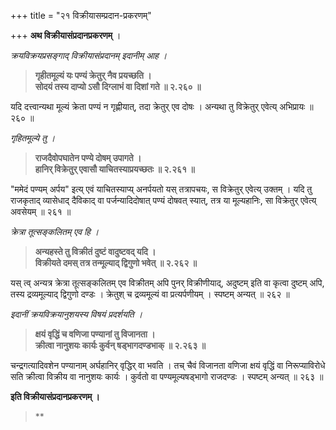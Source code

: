 +++
title = "२१ विक्रीयासम्प्रदान-प्रकरणम्"

+++
**अथ विक्रीयासंप्रदानप्रकरणम्** ।

 

 

_क्रयविक्रयप्रसङ्गाद् विक्रीयासंप्रदानम् इदानीम् आह ।_

 

> **गृहीतमूल्यं यः पण्यं क्रेतुर् नैव प्रयच्छति ।**  
> **सोदयं तस्य दाप्यो ऽसौ दिग्लाभं वा दिशां गते ॥ २.२६० ॥**

 

यदि दत्त्वान्यथा मूल्यं क्रेता पण्यं न गृह्णीयात्, तदा क्रेतुर् एव दोषः । अन्यथा तु विक्रेतुर् एवेत्य् अभिप्रायः ॥ २६० ॥

 

_गृहितमूल्ये तु ।_

 

> **राजदैवोपघातेन पण्ये दोषम् उपागते ।**  
> **हानिर् विक्रेतुर् एवासौ याचितस्याप्रयच्छतः ॥ २.२६१ ॥**

 

"ममेदं पण्यम् अर्पय" इत्य् एवं याचितस्याप्य् अनर्पयतो यस् तत्रापचयः, स विक्रेतुर् एवेत्य् उक्तम् । यदि तु राजकृताद् व्यासेधाद् दैविकाद् वा पर्जन्यादिदोषात् पण्यं दोषवत् स्यात्, तत्र या मूल्यहानिः, सा विक्रेतुर् एवेत्य् अवसेयम् ॥ २६१ ॥

 

_क्रेत्रा तूत्सङ्कलितम् एव हि ।_

 

> **अन्यहस्ते तु विक्रीतं दुष्टं वादुष्टवद् यदि ।**  
> **विक्रीयते दमस् तत्र तन्मूल्याद् द्विगुणो भवेत् ॥ २.२६२ ॥**

 

यस् त्व् अन्यत्र क्रेत्रा तूत्सङ्कलितम् एव विक्रीतम् अपि पुनर् विक्रीणीयाद्, अदुष्टम् इति वा कृत्वा दुष्टम् अपि, तस्य द्रव्यमूल्याद् द्विगुणो दण्डः । क्रेतुश् च द्रव्यमूल्यं वा प्रत्यर्पणीयम् । स्पष्टम् अन्यत् ॥ २६२ ॥

 

_इदानीं क्रयविक्रयानुशयस्य विषयं प्रदर्शयति ।_

 

> **क्षयं वृद्धिं च वणिजा पण्यानां तु विजानता ।**  
> **क्रीत्वा नानुशयः कार्यः कुर्वन् षड्भागदण्डभाक् ॥ २.२६३ ॥**

 

चन्द्रगत्यादिवशेन पण्यानाम् अर्घहानिर् वृद्धिर् वा भवति । तच् चैवं विजानता वणिजा क्षयं वृद्धिं वा निरूप्याविरोधे सति क्रीत्वा विक्रीय वा नानुशयः कार्यः । कुर्वतो वा पण्यमूल्यषड्भागो राजदण्डः । स्पष्टम् अन्यत् ॥ २६३ ॥

 

 

**इति विक्रीयासंप्रदानप्रकरणम् ।**

> **